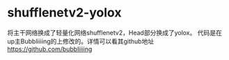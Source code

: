 # shufflenetv2-yolox
将主干网络换成了轻量化网络shufflenetv2，Head部分换成了yolox。
代码是在up主Bubbliiiing的上修改的。详情可以看其github地址
https://github.com/bubbliiiing
